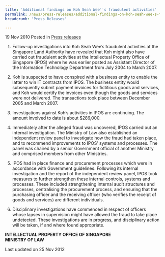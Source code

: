 ```yaml
---
title: 'Additional findings on Koh Seah Wee''s fraudulent activities'
permalink: /news/press-releases/additional-findings-on-koh-seah-wee-s-fraudulent-activities
breadcrumb: 'Press Releases'

---
```



19 Nov 2010 Posted in [Press releases](/news/press-releases/)

1. Follow-up investigations into Koh Seah Wee’s fraudulent activities at the Singapore Land Authority have revealed that Koh might also have carried out fraudulent activities at the Intellectual Property Office of Singapore (IPOS) where he was earlier posted as Assistant Director of the Information Technology Department from July 2004 to March 2007.

2. Koh is suspected to have conspired with a business entity to enable the latter to win IT contracts from IPOS.   The business entity would subsequently submit payment invoices for fictitious goods and services, and Koh would certify the invoices even though the goods and services were not delivered.  The transactions took place between December 2005 and March 2007. 

3. Investigations against Koh’s activities in IPOS are continuing.  The amount involved to date is about $286,000.

4. Immediately after the alleged fraud was uncovered, IPOS carried out an internal investigation. The Ministry of Law also established an independent review panel to investigate how the fraud had taken place, and to recommend improvements to IPOS’ systems and processes.  The panel was chaired by a senior Government official of another Ministry and comprised members from other Ministries.  

5. IPOS had in place finance and procurement processes which were in accordance with Government guidelines.  Following its internal investigation and the report of the independent review panel, IPOS took measures to further strengthen these internal controls, systems and processes.  These included strengthening internal audit structures and processes, centralising the procurement process, and ensuring that the purchasing officer and the receiving officer (who verifies the receipt of goods and services) are different individuals.    

6. Disciplinary investigations have commenced in respect of officers whose lapses in supervision might have allowed the fraud to take place undetected.  These investigations are in progress, and disciplinary action will be taken, if and where found appropriate.

**INTELLECTUAL PROPERTY OFFICE OF SINGAPORE**  
**MINISTRY OF LAW**


<p class="right-side-updated">Last updated on 25 Nov 2012</p>


